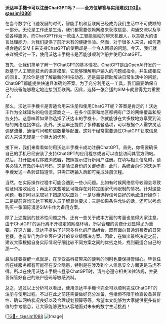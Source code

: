 **沃达丰手機卡可以注册ChatGPT吗？——全方位解答与实用建议[[TG💪+ @esim1088](https://t.me/s/esim1088)]**

在当今数字化飞速发展的时代，智能手机和互联网已经成为我们生活中不可或缺的一部分。无论是工作还是生活，我们都需要依赖网络来获取信息、沟通交流以及享受各种服务。而ChatGPT作为一款由人工智能驱动的聊天机器人，以其强大的语言处理能力，为我们提供了前所未有的便捷体验。然而，对于很多人来说，如何选择合适的SIM卡来支持ChatGPT的使用却是一个令人困惑的问题。今天，我们就来详细探讨一下，使用沃达丰手機卡是否能够顺利注册并使用ChatGPT。

首先，让我们简单了解一下ChatGPT的基本情况。ChatGPT是由OpenAI开发的一款基于人工智能技术的语言模型，它能够理解用户输入的问题或指令，并生成相应的回复。无论你是想了解最新的科技动态，还是需要帮助解决日常生活中的问题，ChatGPT都能提供快速且准确的答案。为了充分利用这一工具，我们需要确保自己的设备能够稳定地连接到互联网。因此，选择一张合适的SIM卡就显得尤为重要了。

那么，沃达丰手機卡是否适合用来注册和使用ChatGPT呢？答案是肯定的！沃达丰作为全球知名的电信运营商之一，在多个国家和地区都拥有广泛的网络覆盖和服务支持。这意味着如果你选择了沃达丰的手機卡，你就能够在大多数地方享受到流畅的网络连接体验。此外，沃达丰还提供了多种套餐选项，可以根据个人需求灵活调整流量、通话时间和短信数量等配置。这对于经常需要通过ChatGPT获取信息的人来说无疑是一个巨大的优势。

接下来，我们来看看如何用沃达丰手機卡成功注册ChatGPT。首先，你需要确保自己的手机已经安装了支持ChatGPT的应用程序或者可以直接访问其官方网站。然后，打开应用程序或浏览器，按照提示进行新用户注册。在填写相关信息时，请务必输入有效的手机号码，这是验证身份的关键步骤。此时，系统会向你的沃达丰手機发送一条验证码短信，只需正确输入后即可完成注册流程。

当然，在实际操作过程中可能会遇到一些小问题。比如有时候网络信号较弱会导致验证码接收延迟；再比如某些地区可能存在对特定国家代码限制的情况。针对这些问题，我们可以采取以下措施加以应对：一是尽量选择信号良好的地点进行操作；二是提前咨询沃达丰客服人员了解具体要求；三是如果条件允许的话，还可以考虑购买一张国际漫游SIM卡作为备用方案。

除了上述提到的技术性问题之外，还有一些关于成本方面的考量也值得大家注意。由于ChatGPT的运行离不开稳定的网络环境，所以合理的资费计划显得尤为重要。在这方面，沃达丰提供了非常多样化的产品组合，既有面向普通消费者的日常套餐，也有专门为企业客户设计的专业级解决方案。因此，在做出最终决定之前，建议大家根据自身实际情况仔细比较不同方案之间的优劣之处，找到最适合自己的那一个。

最后还要提醒一点就是，在享受高科技带来的便利的同时也要保持警惕心。毕竟任何在线服务都有可能存在安全隐患，特别是在涉及到个人信息安全方面更是马虎不得。所以在使用沃达丰手機卡登录ChatGPT时，请务必遵守相关法律法规，并妥善保管好自己的账户密码等敏感资料。

总之，通过以上分析可以看出，使用沃达丰手機卡完全可以顺利完成ChatGPT的注册与使用过程。不过在此之前还需要做好充分准备，包括但不限于检查设备兼容性、确认网络状况良好以及合理规划预算等等。希望本文能够为大家提供更多有价值的参考信息，让大家能够更加从容地面对未来的数字生活挑战！

[[TG💪+ @esim1088](https://t.me/s/esim1088) ![Image](https://i.postimg.cc/4NQfJmqS/Snipaste-2025-05-13-00-14-12.png)]